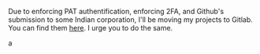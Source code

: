 Due to enforcing PAT authentification, enforcing 2FA, and Github's submission to some Indian corporation, I'll be moving my projects to Gitlab. You can find them [here](https://gitlab.com/trexxet). I urge you to do the same.

a
